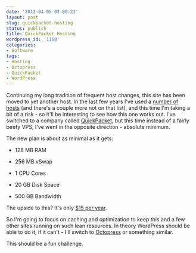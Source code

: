 ```yaml
---
date: '2012-04-05 02:00:21'
layout: post
slug: quickpacket-hosting
status: publish
title: QuickPacket Hosting
wordpress_id: '1168'
categories:
- Software
tags:
- Hosting
- Octopress
- QuickPacket
- WordPress
---
```


Continuing my long tradition of frequent host changes, this site has been moved to yet another host. In the last few years I've used a [number of hosts](http://adamcaudill.com/2009/06/13/switching-hosts-again/) (and there's a couple more not on that list), and this time I'm taking a bit of a risk - so it'll be interesting to see how this one works out. I've switched to a company called [QuickPacket](https://www.quickpacket.com/), but this time instead of a fairly beefy VPS, I've went in the opposite direction - absolute minimum.

The new plan is about as minimal as it gets:



	
  * 128 MB RAM

	
  * 256 MB vSwap

	
  * 1 CPU Cores

	
  * 20 GB Disk Space

	
  * 500 GB Bandwidth


The upside to this? It's only [$15 per year](http://www.lowendbox.com/blog/quickpacket-4-99m-128mb-xen-in-atlanta-ga-san-jose-ca-openvz-also-available/).

So I'm going to focus on caching and optimization to keep this and a few other sites running on such lean resources. In theory WordPress should be able to do it, if it can't - I'll switch to [Octopress](http://octopress.org/) or something similar.

This should be a fun challenge.
